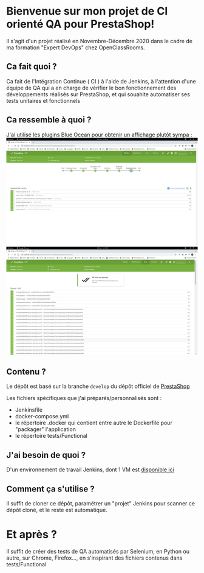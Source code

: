 # Bienvenue sur mon projet de CI orienté QA pour PrestaShop!
Il s'agit d'un projet réalisé en Novembre-Décembre 2020 dans le cadre de ma formation "Expert DevOps" chez OpenClassRooms.

## Ca fait quoi ?
Ca fait de l'Intégration Continue ( CI ) à l'aide de Jenkins, à l'attention d'une équipe de QA qui a en charge de vérifier le bon fonctionnement des développements réalisés sur PrestaShop, et qui souahite automatiser ses tests unitaires et fonctionnels

## Ca ressemble à quoi ?
J'ai utilisé les plugins Blue Ocean pour obtenir un affichage plutôt sympa : 
![Vue globale du Pipeline de CI](https://github.com/alinuxien/PrestaShop/raw/develop/pipeline.png)
![Résultats des Tests](https://github.com/alinuxien/PrestaShop/raw/develop/tests.png)

## Contenu ?
Le dépôt est basé sur la branche `develop` du dépôt officiel de [PrestaShop](https://github.com/PrestaShop/PrestaShop)

Les fichiers spécifiques que j'ai préparés/personnalisés sont : 
- Jenkinsfile
- docker-compose.yml
- le répertoire .docker qui contient entre autre le Dockerfile pour "packager" l'application 
- le répertoire tests/Functional

## J'ai besoin de quoi ?
D'un environnement de travail Jenkins, dont 1 VM est [disponible ici](https://github.com/alinuxien/jenkins)

## Comment ça s'utilise ?
Il suffit de cloner ce dépôt, paramétrer un "projet" Jenkins pour scanner ce dépôt cloné, et le reste est automatique.

# Et après ?
Il suffit de créer des tests de QA automatisés par Selenium, en Python ou autre, sur Chrome, Firefox..., en s'inspirant des fichiers contenus dans tests/Functional

